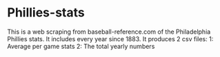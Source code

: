 # Phillies-stats
This is a web scraping from baseball-reference.com of the Philadelphia Phillies stats. It includes every year since 1883.
It produces 2 csv files:
  1: Average per game stats
  2: The total yearly numbers
